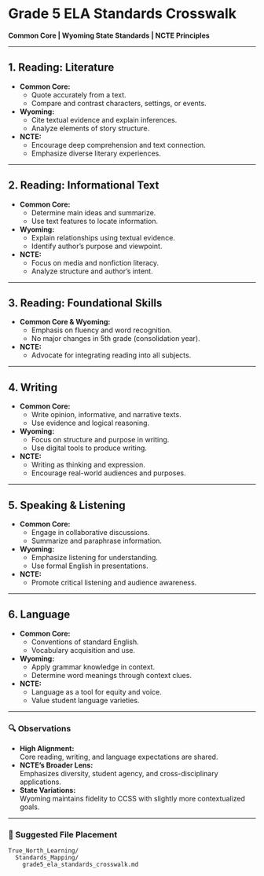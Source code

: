 # Grade 5 ELA Standards Crosswalk  
**Common Core | Wyoming State Standards | NCTE Principles**

---

## 1. Reading: Literature

- **Common Core:**  
  - Quote accurately from a text.  
  - Compare and contrast characters, settings, or events.
- **Wyoming:**  
  - Cite textual evidence and explain inferences.  
  - Analyze elements of story structure.
- **NCTE:**  
  - Encourage deep comprehension and text connection.  
  - Emphasize diverse literary experiences.

---

## 2. Reading: Informational Text

- **Common Core:**  
  - Determine main ideas and summarize.  
  - Use text features to locate information.
- **Wyoming:**  
  - Explain relationships using textual evidence.  
  - Identify author’s purpose and viewpoint.
- **NCTE:**  
  - Focus on media and nonfiction literacy.  
  - Analyze structure and author’s intent.

---

## 3. Reading: Foundational Skills

- **Common Core & Wyoming:**  
  - Emphasis on fluency and word recognition.  
  - No major changes in 5th grade (consolidation year).
- **NCTE:**  
  - Advocate for integrating reading into all subjects.

---

## 4. Writing

- **Common Core:**  
  - Write opinion, informative, and narrative texts.  
  - Use evidence and logical reasoning.
- **Wyoming:**  
  - Focus on structure and purpose in writing.  
  - Use digital tools to produce writing.
- **NCTE:**  
  - Writing as thinking and expression.  
  - Encourage real-world audiences and purposes.

---

## 5. Speaking & Listening

- **Common Core:**  
  - Engage in collaborative discussions.  
  - Summarize and paraphrase information.
- **Wyoming:**  
  - Emphasize listening for understanding.  
  - Use formal English in presentations.
- **NCTE:**  
  - Promote critical listening and audience awareness.

---

## 6. Language

- **Common Core:**  
  - Conventions of standard English.  
  - Vocabulary acquisition and use.
- **Wyoming:**  
  - Apply grammar knowledge in context.  
  - Determine word meanings through context clues.
- **NCTE:**  
  - Language as a tool for equity and voice.  
  - Value student language varieties.

---

### 🔍 Observations

- **High Alignment:**  
  Core reading, writing, and language expectations are shared.  
- **NCTE’s Broader Lens:**  
  Emphasizes diversity, student agency, and cross-disciplinary applications.  
- **State Variations:**  
  Wyoming maintains fidelity to CCSS with slightly more contextualized goals.

---

### 📁 Suggested File Placement

```shell
True_North_Learning/
  Standards_Mapping/
    grade5_ela_standards_crosswalk.md
